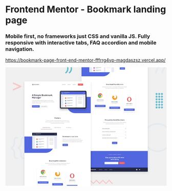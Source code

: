 # Frontend Mentor - Bookmark landing page

<h3>Mobile first, no frameworks just CSS and vanilla JS. Fully responsive with interactive tabs, FAQ accordion and mobile navigation.</h3>

https://bookmark-page-front-end-mentor-fffrrg4vp-magdaszsz.vercel.app/

![Design preview for the Bookmark landing page coding challenge](./design/desktop-preview.jpg)


